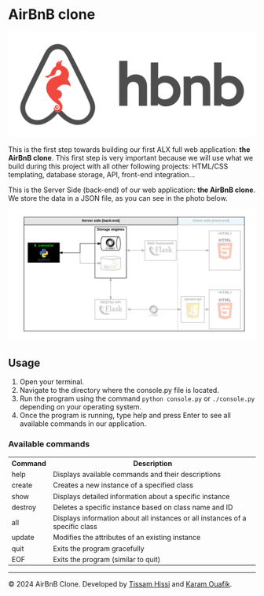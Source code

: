 # AirBnB clone

<img src="./github_img_src/65f4a1dd9c51265f49d0.png">

<p>This is the first step towards building our first ALX full web application: <b>the AirBnB clone</b>. This first step is very important because we will use what we build during this project with all other following projects: HTML/CSS templating, database storage, API, front-end integration…</p>


<p>This is the Server Side (back-end) of our web application: <b>the AirBnB clone</b>. We store the data in a JSON file, as you can see in the photo below.</p>

<img src="./github_img_src/815046647d23428a14ca.png">


## Usage

1. Open your terminal.
1. Navigate to the directory where the console.py file is located.
1. Run the program using the command `python console.py` or `./console.py` depending on your operating system.
1. Once the program is running, type help and press Enter to see all available commands in our application.

### Available commands

<table>
    <tr>
        <th>Command</th>
        <th>Description</th>
    </tr>
    <tr>
        <td>help</td>
        <td>Displays available commands and their descriptions</td>
    </tr>
    <tr>
        <td>create</td>
        <td>Creates a new instance of a specified class</td>
    </tr>
    <tr>
        <td>show</td>
        <td>Displays detailed information about a specific instance</td>
    </tr>
    <tr>
        <td>destroy</td>
        <td>Deletes a specific instance based on class name and ID</td>
    </tr>
    <tr>
        <td>all</td>
        <td>Displays information about all instances or all instances of a specific class</td>
    </tr>
    <tr>
        <td>update</td>
        <td>Modifies the attributes of an existing instance</td>
    </tr>
    <tr>
        <td>quit</td>
        <td>Exits the program gracefully</td>
    </tr>
    <tr>
        <td>EOF</td>
        <td>Exits the program (similar to quit)</td>
    </tr>
</table>

<hr>

© 2024 AirBnB Clone. Developed by <a href="https://github.com/Hissitissam">Tissam Hissi</a> and <a href="https://github.com/KARAM022">Karam Ouafik</a>.